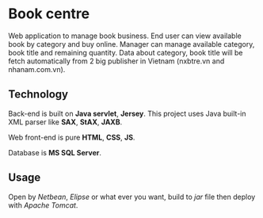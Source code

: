 # Book centre
Web application to manage book business. End user can view available book by category and buy online. Manager can manage available category, book title and remaining quantity. Data about category, book title will be fetch automatically from 2 big publisher in Vietnam (nxbtre.vn and nhanam.com.vn).

## Technology
Back-end is built on **Java servlet**, **Jersey**. This project uses Java built-in XML parser like **SAX**, **StAX**, **JAXB**.

Web front-end is pure **HTML**, **CSS**, **JS**.

Database is **MS SQL Server**.

## Usage
Open by *Netbean*, *Elipse* or what ever you want, build to *jar* file then deploy with *Apache Tomcat*.
